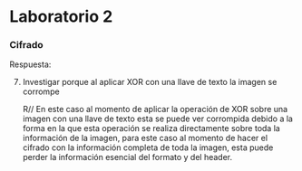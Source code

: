 # Laboratorio 2
### Cifrado

Respuesta:

7.  Investigar porque al aplicar XOR con una llave de texto la imagen se corrompe
    
    R// En este caso al momento de aplicar la operación de XOR sobre una imagen con una llave de texto esta se puede ver corrompida debido a la forma en la que esta operación se realiza directamente sobre toda la información de la imagen, para este caso al momento de hacer el cifrado con la información completa de toda la imagen, esta puede perder la información esencial del formato y del header.